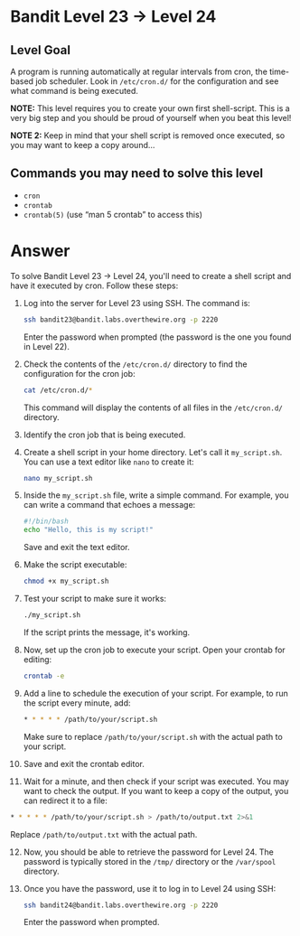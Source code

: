 # Bandit Level 23 → Level 24

## Level Goal

A program is running automatically at regular intervals from cron, the time-based job scheduler. Look in `/etc/cron.d/` for the configuration and see what command is being executed.

**NOTE:** This level requires you to create your own first shell-script. This is a very big step and you should be proud of yourself when you beat this level!

**NOTE 2:** Keep in mind that your shell script is removed once executed, so you may want to keep a copy around…

## Commands you may need to solve this level

- `cron`
- `crontab`
- `crontab(5)` (use “man 5 crontab” to access this)

# Answer

To solve Bandit Level 23 → Level 24, you'll need to create a shell script and have it executed by cron. Follow these steps:

1. Log into the server for Level 23 using SSH. The command is:

   ```bash
   ssh bandit23@bandit.labs.overthewire.org -p 2220
   ```

   Enter the password when prompted (the password is the one you found in Level 22).

2. Check the contents of the `/etc/cron.d/` directory to find the configuration for the cron job:

   ```bash
   cat /etc/cron.d/*
   ```

   This command will display the contents of all files in the `/etc/cron.d/` directory.

3. Identify the cron job that is being executed.

4. Create a shell script in your home directory. Let's call it `my_script.sh`. You can use a text editor like `nano` to create it:

   ```bash
   nano my_script.sh
   ```

5. Inside the `my_script.sh` file, write a simple command. For example, you can write a command that echoes a message:

   ```bash
   #!/bin/bash
   echo "Hello, this is my script!"
   ```

   Save and exit the text editor.

6. Make the script executable:

   ```bash
   chmod +x my_script.sh
   ```

7. Test your script to make sure it works:

   ```bash
   ./my_script.sh
   ```

   If the script prints the message, it's working.

8. Now, set up the cron job to execute your script. Open your crontab for editing:

   ```bash
   crontab -e
   ```

9. Add a line to schedule the execution of your script. For example, to run the script every minute, add:

   ```bash
   * * * * * /path/to/your/script.sh
   ```

   Make sure to replace `/path/to/your/script.sh` with the actual path to your script.

10. Save and exit the crontab editor.

11. Wait for a minute, and then check if your script was executed. You may want to check the output. If you want to keep a copy of the output, you can redirect it to a file:

```bash
* * * * * /path/to/your/script.sh > /path/to/output.txt 2>&1
```

Replace `/path/to/output.txt` with the actual path.

12. Now, you should be able to retrieve the password for Level 24. The password is typically stored in the `/tmp/` directory or the `/var/spool` directory.

13. Once you have the password, use it to log in to Level 24 using SSH:

    ```bash
    ssh bandit24@bandit.labs.overthewire.org -p 2220
    ```

    Enter the password when prompted.

